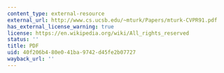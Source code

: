 ```yaml
---
content_type: external-resource
external_url: http://www.cs.ucsb.edu/~mturk/Papers/mturk-CVPR91.pdf
has_external_license_warning: true
license: https://en.wikipedia.org/wiki/All_rights_reserved
status: ''
title: PDF
uid: 40f206b4-80e0-41ba-9742-d45fe2b07727
wayback_url: ''
---
```

